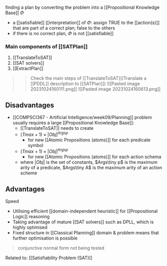 finding a plan by converting the problem into a [[Propositional Knowledge Base]] $\Phi$
- a [[satisfiable]] [[interpretation]] of $\Phi$: assign TRUE to the [[action(s)]] that are part of a correct plan; false to the others
- if there is no correct plan, $\Phi$ is not [[satisfiable]]

### Main components of [[SATPlan]]
1. [[TranslateToSAT]]
2. [[SAT solvers]]
3. [[ExtractPlan]]

>> Check the main steps of [[TranslateToSAT]](Translate a [[PDDL]] description to [[SATPlan]]) 
![[Pasted image 20231024160111.png]]
![[Pasted image 20231024160613.png]]
## Disadvantages
- [[COMPSCI367 - Artificial Intelligence/week09/Planning]] problem usually requires a large [[Propositional Knowledge Base]]:
	- [[TranslateToSAT]] needs to create
	- $(Tmax +1) \times |Obj|^{Argsp}$
		- for new [[Atomic Propositions (atoms)]] for each predicate symbol
	- $(Tmax +1) \times |Obj|^{Argsp}$
		- for new [[Atomic Propositions (atoms)]] for each action schema
	- where $|Obj|$ is the set of constants, $Args\tiny p$ is the maximum arity of a predicate, $Args\tiny A$ is the maximum arity of an action scheme

## Advantages
Speed
- Utilising efficient [[domain-independent heuristic]] for [[Propositional Logic]] reasoning
- Taking advantage of mature [[SAT solvers]] such as DPLL, which is highly optimised
- Fixed structure in [[Classical Planning]] domain & problem means that further optimisation is possible

>conjunctive normal form not being tested

Related to: [[Satisfiability Problem (SAT)]]